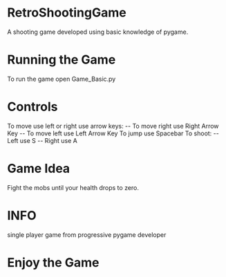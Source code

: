 # RetroShootingGame
A shooting game developed using basic knowledge of pygame.

# Running the Game
To run the game open Game_Basic.py 

# Controls
To move use left or right use arrow keys:
 -- To move right use Right Arrow Key
 -- To move left use Left Arrow Key
To jump use Spacebar
To shoot:
 -- Left use S
 -- Right use A
 
# Game Idea
Fight the mobs until your health drops to zero.

# INFO
single player game
from progressive pygame developer

# Enjoy the Game

